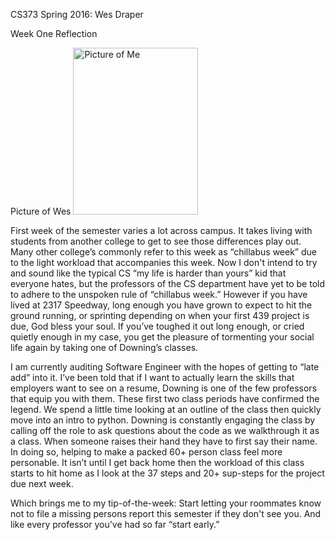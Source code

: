 CS373 Spring 2016: Wes Draper

Week One Reflection

Picture of Wes
<d1>
  <img src="http://i1273.photobucket.com/albums/y419/WesleyDraper/IMG_0212_zpstpkb40fv.jpg" alt="Picture of Me" style="width:200px;height:267px;">
</d1>

First week of the semester varies a lot across campus. It takes living with students from another college to get to see those differences play out.  Many other college’s commonly refer to this week as “chillabus week” due to the light workload that accompanies this week. Now I don't intend to try and sound like the typical CS “my life is harder than yours” kid that everyone hates, but the professors of the CS department have yet to be told to adhere to the unspoken rule of “chillabus week.” However if you have lived at 2317 Speedway, long enough you have grown to expect to hit the ground running, or sprinting depending on when your first 439 project is due, God bless your soul. If you’ve toughed it out long enough, or cried quietly enough in my case, you get the pleasure of tormenting your social life again by taking one of Downing’s classes. 

I am currently auditing Software Engineer with the hopes of getting to “late add” into it. I’ve been told that if I want to actually learn the skills that employers want to see on a resume, Downing is one of the few professors that equip you with them. These first two class periods have confirmed the legend.  We spend a little time looking at an outline of the class then quickly move into an intro to python. Downing is constantly engaging the class by calling off the role to ask questions about the code as we walkthrough it as a class. When someone raises their hand they have to first say their name. In doing so, helping to make a packed 60+ person class feel more personable. It isn’t until I get back home then the workload of this class starts to hit home as I look at the 37 steps and 20+ sup-steps for the project due next week. 

Which brings me to my tip-of-the-week: Start letting your roommates know not to file a missing persons report this semester if they don't see you. And like every professor you’ve had so far “start early.”


